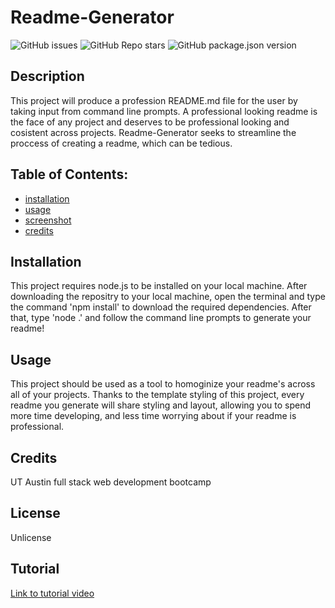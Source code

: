 
# Readme-Generator

![GitHub issues](https://img.shields.io/github/issues/CaseyDeriso/Readme-Generator) ![GitHub Repo stars](https://img.shields.io/github/stars/CaseyDeriso/Readme-Generator?style=social) ![GitHub package.json version](https://img.shields.io/github/package-json/v/CaseyDeriso/Readme-Generator)

## Description

This project will produce a profession README.md file for the user by taking input from command line prompts. A professional looking readme is the face of any project and deserves to be professional looking and cosistent across projects. Readme-Generator seeks to streamline the proccess of creating a readme, which can be tedious. 

## Table of Contents:
* [installation](#installation)
* [usage](#usage)
* [screenshot](#screenshot)
* [credits](#credits)


## Installation 

This project requires node.js to be installed on your local machine. After downloading the repositry to your local machine, open the terminal and type the command 'npm install' to download the required dependencies. After that, type 'node .' and follow the command line prompts to generate your readme!

## Usage 

This project should be used as a tool to homoginize your readme's across all of your projects. Thanks to the template styling of this project, every readme you generate will share styling and layout, allowing you to spend more time developing, and less time worrying about if your readme is professional.    

## Credits

UT Austin full stack web development bootcamp

## License 

Unlicense

## Tutorial

[Link to tutorial video](https://www.youtube.com/watch?v=_Mbjo42o7EU&feature=youtu.be)
